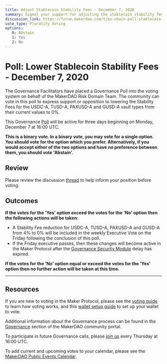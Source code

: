 ```yaml
---
title: Adjust Stablecoin Stability Fees - December 7, 2020
summary: Signal your support for adjusting the stablecoin stability fees.
discussion_link: https://forum.makerdao.com/t/on-chain-poll-stablecoin-vaults-fee-adjustment-7th-dec-2020/5414
vote_type: Plurality Voting
options:
   0: Abstain
   1: Yes
   2: No
---
```

# Poll: Lower Stablecoin Stability Fees - December 7, 2020

The Governance Facilitators have placed a Governance Poll into the voting system on behalf of the MakerDAO Risk Domain Team. The community can vote in this poll to express support or opposition to lowering the Stability Fees for the USDC-A, TUSD-A, PAXUSD-A and GUSD-A vault types from their current values to 0%.

This Governance [Poll](https://community-development.makerdao.com/en/learn/governance/on-chain-gov) will be active for three days beginning on Monday, December 7 at 16:00 UTC.

**This is a binary vote. In a binary vote, you may vote for a single option. You should vote for the option which you prefer. Alternatively, if you would accept either of the two options and have no preference between them, you should vote 'Abstain'.**

## Review

Please review the discussion [thread](https://forum.makerdao.com/t/on-chain-poll-stablecoin-vaults-fee-adjustment-7th-dec-2020/5414) to help inform your position before voting.

## Outcomes

**If the votes for the 'Yes' option exceed the votes for the 'No' option then the following actions will be taken:**
* A Stability Fee reduction for USDC-A, TUSD-A, PAXUSD-A and GUSD-A from 4% to 0% will be included in the weekly Executive Vote on the Friday following the conclusion of this poll.
* If the Friday executive passes, then these changes will become active in the Maker Protocol after the [Governance Security Module](https://forum.makerdao.com/tag/govsec-module) delay has expired.

**If the votes for the 'No' option equal or exceed the votes for the 'Yes' option then no further action will be taken at this time.**

---

## Resources

If you are new to voting in the Maker Protocol, please see the [voting guide](https://community-development.makerdao.com/en/learn/governance/how-voting-works/) to learn how voting works, and this [wallet setup guide](https://community-development.makerdao.com/en/learn/governance/voting-setup/) to set up your wallet to vote.

Additional information about the Governance process can be found in the [Governance](https://community-development.makerdao.com/en/learn/governance) section of the MakerDAO community portal.

To participate in future Governance calls, please [join us](https://github.com/makerdao/community/tree/master/governance/governance-and-risk-meetings) every Thursday at 16:00 UTC.

To add current and upcoming votes to your calendar, please see the [MakerDAO Public Events Calendar](https://calendar.google.com/calendar/embed?src=makerdao.com_3efhm2ghipksegl009ktniomdk%40group.calendar.google.com&ctz=UTC&mode=week&showCalendars=0&showPrint=0).
